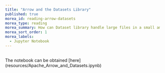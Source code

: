 ```yaml
---
title: "Arrow and the Datasets Library" 
published: true
morea_id: reading-arrow-datasets
morea_type: reading
morea_summary: How can Dataset library handle large files in a small amount of RAM?
morea_sort_order: 1
morea_labels:
  - Jupyter Notebook
---
```


<br/>
The notebook can be obtained [here](resources/Apache_Arrow_and_Datasets.ipynb)
<br/>